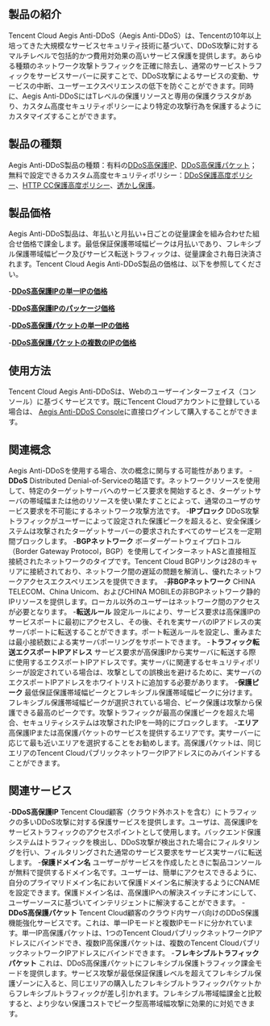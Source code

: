 ## 製品の紹介
Tencent Cloud Aegis Anti-DDoS（Aegis Anti-DDoS）は、Tencentの10年以上培ってきた大規模なサービスセキュリティ技術に基づいて、DDoS攻撃に対するマルチレベルで包括的かつ費用対効果の高いサービス保護を提供します。あらゆる種類のネットワーク攻撃トラフィックを正確に除去し、通常のサービストラフィックをサービスサーバーに戻すことで、DDoS攻撃によるサービスの変動、サービスの中断、ユーザーエクスペリエンスの低下を防ぐことができます。同時に、Aegis Anti-DDoSにはTレベルの保護リソースと専用の保護クラスタがあり、カスタム高度セキュリティポリシーにより特定の攻撃行為を保護するようにカスタマイズすることができます。

## 製品の種類
Aegis Anti-DDoS製品の種類：有料の[DDoS高保護IP](https://console.cloud.tencent.com/gamesec/secip)、[DDoS高保護パケット](https://console.cloud.tencent.com/gamesec/ipbuff)；無料で設定できるカスタム高度セキュリティポリシー：[DDoS保護高度ポリシー](https://console.cloud.tencent.com/gamesec/asp)、[HTTP CC保護高度ポリシー](https://console.cloud.tencent.com/gamesec/ccsp)、[透かし保護](https://console.cloud.tencent.com/gamesec/mark)。 
 
## 製品価格
Aegis Anti-DDoS製品は、年払いと月払い+日ごとの従量課金を組み合わせた組合せ価格で課金します。最低保証保護帯域幅ピークは月払いであり、フレキシブル保護帯域幅ピーク及びサービス転送トラフィックは、従量課金され毎日決済されます。Tencent Cloud Aegis Anti-DDoS製品の価格は、以下を参照してください。

-**[DDoS高保護IPの単一IPの価格](https://cloud.tencent.com/document/product/685/15262)**

-**[DDoS高保護IPのパッケージ価格](https://cloud.tencent.com/document/product/685/19025)**

-**[DDoS高保護パケットの単一IPの価格](https://cloud.tencent.com/document/product/685/15266)**

-**[DDoS高保護パケットの複数のIPの価格](https://cloud.tencent.com/document/product/685/15267)**

## 使用方法
Tencent Cloud Aegis Anti-DDoSは、Webのユーザーインターフェイス（コンソール）に基づくサービスです。既にTencent Cloudアカウントに登録している場合は、 [Aegis Anti-DDoS Console](https://console.cloud.tencent.com/gamesec)に直接ログインして購入することができます。

## 関連概念
Aegis Anti-DDoSを使用する場合、次の概念に関与する可能性があります。
-**DDoS**
Distributed Denial-of-Serviceの略語です。ネットワークリソースを使用して、特定のターゲットサーバへのサービス要求を開始するとき、ターゲットサーバの帯域幅または他のリソースを使い果たすことによって、通常のユーザのサービス要求を不可能にするネットワーク攻撃方法です。
-**IPブロック**
 DDoS攻撃トラフィックがユーザーによって設定された保護ピークを超えると、安全保護システムは攻撃されたターゲットサーバーの要求されたすべてのサービスを一定期間ブロックします。
-**BGPネットワーク**
ボーダーゲートウェイプロトコル（Border Gateway Protocol，BGP）を使用してインターネットASと直接相互接続されたネットワークのタイプです。Tencent Cloud BGPリンクは28のキャリアに接続されており、ネットワーク間の遅延の問題を解消し、優れたネットワークアクセスエクスペリエンスを提供できます。
-**非BGPネットワーク**
CHINA TELECOM、China Unicom、およびCHINA MOBILEの非BGPネットワーク静的IPリソースを提供します。ローカル以外のユーザーはネットワーク間のアクセスが必要となります。
-**転送ルール**
設定ルールにより、サービス要求は高保護IPのサービスポートに最初にアクセスし、その後、それを実サーバのIPアドレスの実サーバポートに転送することができます。ポート転送ルールを設定し、重みまたは最小接続数による実サーバポーリングをサポートできます。
-**トラフィック転送エクスポートIPアドレス**
サービス要求が高保護IPから実サーバに転送する際に使用するエクスポートIPアドレスです。実サーバに関連するセキュリティポリシーが設定されている場合は、攻撃としての誤検出を避けるために、実サーバのエクスポートIPアドレスをホワイトリストに追加する必要があります。
-**保護ピーク**
最低保証保護帯域幅ピークとフレキシブル保護帯域幅ピークに分けます。フレキシブル保護帯域幅ピークが選択されている場合、ピーク保護は攻撃から保護できる最高のピークです。攻撃トラフィックが最高の保護ピークを超えた場合、セキュリティシステムは攻撃されたIPを一時的にブロックします。
-**エリア**
高保護IPまたは高保護パケットのサービスを提供するエリアです。実サーバーに応じて最も近いエリアを選択することをお勧めします。高保護パケットは、同じエリアのTencent CloudパブリックネットワークIPアドレスにのみバインドすることができます。

## 関連サービス
-**DDoS高保護IP**
Tencent Cloud顧客（クラウド外ホストを含む）にトラフィックの多いDDoS攻撃に対する保護サービスを提供します。ユーザは、高保護IPをサービストラフィックのアクセスポイントとして使用します。バックエンド保護システムはトラフィックを検出し、DDoS攻撃が検出された場合にフィルタリングを行い、フィルタリングされた通常のサービス要求をサービス実サーバに転送します。
-**保護ドメイン名**
ユーザーがサービスを作成したときに製品コンソールが無料で提供するドメイン名です。ユーザーは、簡単にアクセスできるように、自分のプライマリドメイン名において保護ドメイン名に解決するようにCNAMEを設定できます。保護ドメイン名は、高保護IPへの解決スイッチにオンにして、ユーザーソースに基づいてインテリジェントに解決することができます。
-**DDoS高保護パケット**
Tencent Cloud顧客のクラウド内サーバ向けのDDoS保護機能強化サービスです。これは、単一IPモードと複数IPモードに分かれています。単一IP高保護パケットは、1つのTencent CloudパブリックネットワークIPアドレスにバインドでき、複数IP高保護パケットは、複数のTencent CloudパブリックネットワークIPアドレスにバインドできます。
-**フレキシブルトラフィックパケット**
これは、DDoS高保護パケットにフレキシブル保護トラフィック課金モードを提供します。サービス攻撃が最低保証保護レベルを超えてフレキシブル保護ゾーンに入ると、同じエリアの購入したフレキシブルトラフィックパケットからフレキシブルトラフィックが差し引かれます。フレキシブル帯域幅課金と比較すると、より少ない保護コストでピーク型高帯域幅攻撃に効果的に対処できます。
